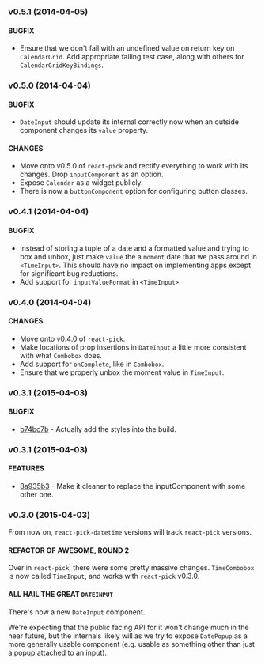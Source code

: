 ### v0.5.1 (2014-04-05)

#### BUGFIX

- Ensure that we don't fail with an undefined value on return key on `CalendarGrid`. Add appropriate failing test case, along with others for `CalendarGridKeyBindings`.

### v0.5.0 (2014-04-04)

#### BUGFIX

- `DateInput` should update its internal correctly now when an outside component changes its `value` property.

#### CHANGES

- Move onto v0.5.0 of `react-pick` and rectify everything to work with its changes. Drop `inputComponent` as an option.
- Expose `Calendar` as a widget publicly.
- There is now a `buttonComponent` option for configuring button classes.

### v0.4.1 (2014-04-04)

#### BUGFIX

- Instead of storing a tuple of a date and a formatted value and trying to box and unbox, just make `value` the a `moment` date that we pass around in `<TimeInput>`. This should have no impact on implementing apps except for significant bug reductions.
- Add support for `inputValueFormat` in `<TimeInput>`.

### v0.4.0 (2014-04-04)

#### CHANGES

- Move onto v0.4.0 of `react-pick`. 
- Make locations of prop insertions in `DateInput` a little more consistent with what `Combobox` does. 
- Add support for `onComplete`, like in `Combobox`. 
- Ensure that we properly unbox the moment value in `TimeInput`.

### v0.3.1 (2015-04-03)

#### BUGFIX

- [b74bc7b](https://github.com/hellojwilde/react-pick-datetime/commit/8a935b3) - Actually add the styles into the build.

### v0.3.1 (2015-04-03)

#### FEATURES

- [8a935b3](https://github.com/hellojwilde/react-pick-datetime/commit/8a935b3) - Make it cleaner to replace the inputComponent with some other one.

### v0.3.0 (2015-04-03)

From now on, `react-pick-datetime` versions will track `react-pick` versions.

#### REFACTOR OF AWESOME, ROUND 2

Over in `react-pick`, there were some pretty massive changes. `TimeCombobox` is now called `TimeInput`, and works with `react-pick` v0.3.0.
 
#### ALL HAIL THE GREAT `DATEINPUT`

There's now a new `DateInput` component. 

We're expecting that the public facing API for it won't change much in the near future, but the internals likely will as we try to expose `DatePopup` as a more generally usable component (e.g. usable as something other than just a popup attached to an input).